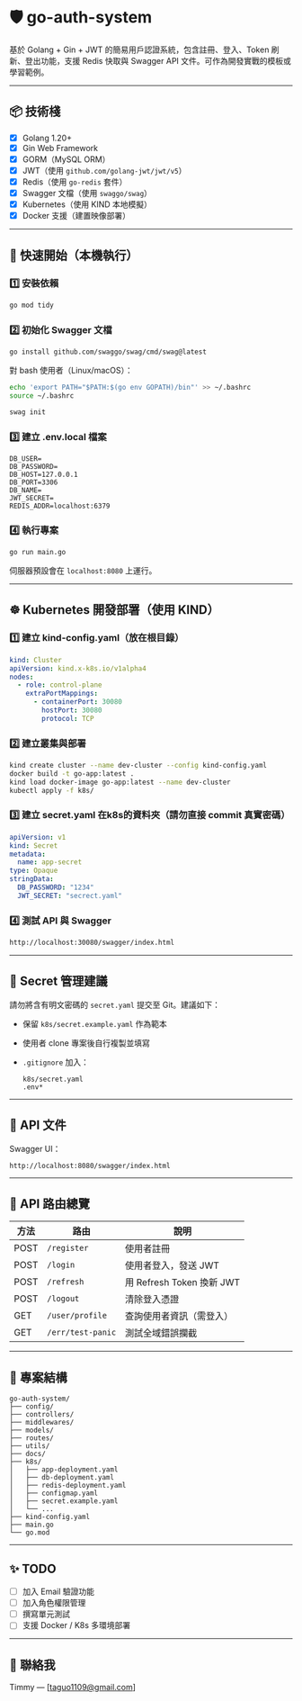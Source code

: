 # 🛡️ go-auth-system

基於 Golang + Gin + JWT 的簡易用戶認證系統，包含註冊、登入、Token 刷新、登出功能，支援 Redis 快取與 Swagger API 文件。可作為開發實戰的模板或學習範例。

---

## 📦 技術棧

- [x] Golang 1.20+
- [x] Gin Web Framework
- [x] GORM（MySQL ORM）
- [x] JWT（使用 `github.com/golang-jwt/jwt/v5`）
- [x] Redis（使用 `go-redis` 套件）
- [x] Swagger 文檔（使用 `swaggo/swag`）
- [x] Kubernetes（使用 KIND 本地模擬）
- [x] Docker 支援（建置映像部署）

---

## 🚀 快速開始（本機執行）

### 1️⃣ 安裝依賴

```bash
go mod tidy
```

### 2️⃣ 初始化 Swagger 文檔

```bash
go install github.com/swaggo/swag/cmd/swag@latest
```
對 bash 使用者（Linux/macOS）：
```bash
echo 'export PATH="$PATH:$(go env GOPATH)/bin"' >> ~/.bashrc
source ~/.bashrc
```
```bash
swag init
```


### 3️⃣ 建立 .env.local 檔案

```env
DB_USER=
DB_PASSWORD=
DB_HOST=127.0.0.1
DB_PORT=3306
DB_NAME=
JWT_SECRET=
REDIS_ADDR=localhost:6379
```

### 4️⃣ 執行專案

```bash
go run main.go
```

伺服器預設會在 `localhost:8080` 上運行。

---

## ☸️ Kubernetes 開發部署（使用 KIND）

### 1️⃣ 建立 kind-config.yaml（放在根目錄）

```yaml
kind: Cluster
apiVersion: kind.x-k8s.io/v1alpha4
nodes:
  - role: control-plane
    extraPortMappings:
      - containerPort: 30080
        hostPort: 30080
        protocol: TCP
```

### 2️⃣ 建立叢集與部署

```bash
kind create cluster --name dev-cluster --config kind-config.yaml
docker build -t go-app:latest .
kind load docker-image go-app:latest --name dev-cluster
kubectl apply -f k8s/
```

### 3️⃣ 建立 secret.yaml 在k8s的資料夾（請勿直接 commit 真實密碼）

```yaml
apiVersion: v1
kind: Secret
metadata:
  name: app-secret
type: Opaque
stringData:
  DB_PASSWORD: "1234"
  JWT_SECRET: "secrect.yaml"
```

### 4️⃣ 測試 API 與 Swagger

```bash
http://localhost:30080/swagger/index.html
```

---

## 🔐 Secret 管理建議

請勿將含有明文密碼的 `secret.yaml` 提交至 Git。建議如下：

- 保留 `k8s/secret.example.yaml` 作為範本

- 使用者 clone 專案後自行複製並填寫

- `.gitignore` 加入：

  ```
  k8s/secret.yaml
  .env*
  ```

---

## 📘 API 文件

Swagger UI：

```
http://localhost:8080/swagger/index.html
```

---

## 🔐 API 路由總覽

| 方法 | 路由              | 說明                      |
| ---- | ----------------- | ------------------------- |
| POST | `/register`       | 使用者註冊                |
| POST | `/login`          | 使用者登入，發送 JWT      |
| POST | `/refresh`        | 用 Refresh Token 換新 JWT |
| POST | `/logout`         | 清除登入憑證              |
| GET  | `/user/profile`   | 查詢使用者資訊（需登入）  |
| GET  | `/err/test-panic` | 測試全域錯誤攔截          |

---

## 📁 專案結構

```
go-auth-system/
├── config/
├── controllers/
├── middlewares/
├── models/
├── routes/
├── utils/
├── docs/
├── k8s/
│   ├── app-deployment.yaml
│   ├── db-deployment.yaml
│   ├── redis-deployment.yaml
│   ├── configmap.yaml
│   ├── secret.example.yaml
│   └── ...
├── kind-config.yaml
├── main.go
└── go.mod
```

---

## ✨ TODO

- [ ] 加入 Email 驗證功能
- [ ] 加入角色權限管理
- [ ] 撰寫單元測試
- [ ] 支援 Docker / K8s 多環境部署

---

## 📮 聯絡我

Timmy — [taguo1109@gmail.com]